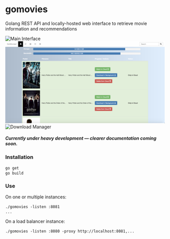 # gomovies
Golang REST API and locally-hosted web interface to retrieve movie information and recommendations

![Main Interface](https://github.com/firebolt55439/gomovies/raw/master/assets/Screen%20Shot%202018-07-13%20at%2012.32.50%20AM.png)
![Movie Modal](https://github.com/firebolt55439/gomovies/raw/master/assets/Screen%20Shot%202018-07-13%20at%2012.33.11%20AM.png)
![Download Manager](https://github.com/firebolt55439/gomovies/raw/master/assets/Screen%20Shot%202018-07-13%20at%2012.32.50%20AM.png)

##### Currently under heavy development — clearer documentation coming soon.

### Installation
```
go get
go build
```

### Use
On one or multiple instances:
```
./gomovies -listen :8081
...
```

On a load balancer instance:
```
./gomovies -listen :8080 -proxy http://localhost:8081,...
```
